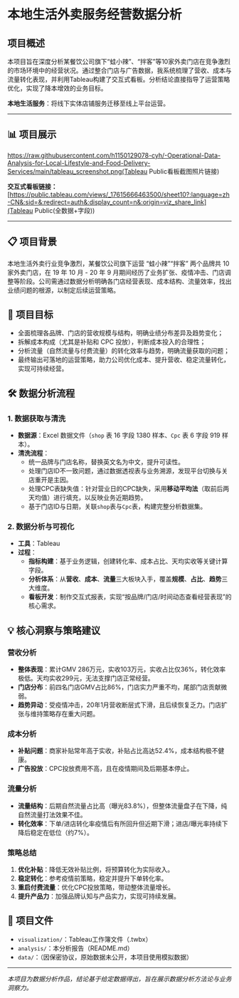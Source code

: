 # 本地生活外卖服务经营数据分析

## 项目概述
本项目旨在深度分析某餐饮公司旗下“蛙小辣”、“拌客”等10家外卖门店在竞争激烈的市场环境中的经营状况。通过整合门店与广告数据，我系统梳理了营收、成本与流量转化表现，并利用Tableau构建了交互式看板。分析结论直接指导了运营策略优化，实现了降本增效的业务目标。

**本地生活服务**：将线下实体店铺服务迁移至线上平台运营。

---

## 📊 项目展示

https://raw.githubusercontent.com/h1150129078-cyh/-Operational-Data-Analysis-for-Local-Lifestyle-and-Food-Delivery-Services/main/tableau_screenshot.png(Tableau Public看板截图照片链接)


**交互式看板链接：**[https://public.tableau.com/views/_17615666463500/sheet10?:language=zh-CN&:sid=&:redirect=auth&:display_count=n&:origin=viz_share_link](Tableau Public(全数据+字段))

---

## 📋 项目背景
本地生活外卖行业竞争激烈，某餐饮公司旗下运营 “蛙小辣”“拌客” 两个品牌共 10 家外卖门店，在 19 年 10 月 - 20 年 9 月期间经历了业务扩张、疫情冲击、门店调整等阶段。公司需通过数据分析明确各门店经营表现、成本结构、流量效率，找出业绩问题的根源，以制定后续运营策略。

## 🎯 项目目标
- 全面梳理各品牌、门店的营收规模与结构，明确业绩分布差异及趋势变化；
- 拆解成本构成（尤其是补贴和 CPC 投放），判断成本投入的合理性；
- 分析流量（自然流量与付费流量）的转化效率与趋势，明确流量获取的问题；
- 最终输出可落地的运营策略，助力公司优化成本、提升营收、稳定流量转化，实现可持续经营。

## 🛠️ 数据分析流程

### 1. 数据获取与清洗
- **数据源**：Excel 数据文件（`shop` 表 16 字段 1380 样本、`Cpc` 表 6 字段 919 样本）。
- **清洗流程**：
  - 统一品牌与门店名称，替换英文名为中文，提升可读性。
  - 处理门店ID不一致问题，通过数据透视表与业务溯源，发现平台切换与关店重开是主因。
  - 处理CPC表缺失值：针对营业日的CPC缺失，采用**移动平均法**（取前后两天均值）进行填充，以反映业务近期趋势。
  - 基于门店ID与日期，关联`shop`表与`Cpc`表，构建完整分析数据集。

### 2. 数据分析与可视化
- **工具**：Tableau
- **过程**：
  - **指标构建**：基于业务逻辑，创建转化率、成本占比、天均实收等关键计算字段。
  - **分析体系**：从**营收**、**成本**、**流量**三大板块入手，覆盖**规模**、**占比**、**趋势**三大维度。
  - **看板开发**：制作交互式报表，实现“按品牌/门店/时间动态查看经营表现”的核心需求。

## 💡 核心洞察与策略建议

### 营收分析
- **整体表现**：累计GMV 286万元，实收103万元，实收占比仅36%，转化效率极低。天均实收299元，无法支撑门店正常经营。
- **门店分布**：前四名门店GMV占比86%，门店实力严重不均，尾部门店贡献微弱。
- **趋势异动**：受疫情冲击，20年1月营收断层式下滑，且后续恢复乏力。门店扩张与维持策略存在重大问题。

### 成本分析
- **补贴问题**：商家补贴常年高于实收，补贴占比高达52.4%，成本结构极不健康。
- **广告投放**：CPC投放费用不高，且在疫情期间及后期基本停止。

### 流量分析
- **流量结构**：后期自然流量占比高（曝光83.8%），但整体流量盘子在下降，纯自然流量打法效果不佳。
- **转化效率**：下单/进店转化率疫情后有所回升但近期下滑；进店/曝光率持续下降后稳定在低位（约7%）。

### 策略总结
1.  **优化补贴**：降低无效补贴比例，将预算转化为实际收入。
2.  **稳定转化**：参考疫情前策略，稳定并提升下单转化率。
3.  **重启付费流量**：优化CPC投放策略，带动整体流量增长。
4.  **提升产品力**：加强品牌认知与产品实力，实现可持续发展。

## 📁 项目文件
- `visualization/`：Tableau工作簿文件（.twbx）
- `analysis/`：本分析报告（README.md）
- `data/`：（因保密协议，原始数据未公开，本项目使用模拟数据）

---
*本项目为数据分析作品，结论基于给定数据得出，旨在展示数据分析方法论与业务洞察力。*
